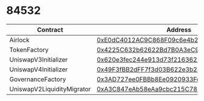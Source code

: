 #  84532
| Contract | Address |
|---|---|
| Airlock | [0xE0dC4012AC9C868F09c6e4b20d66ED46D6F258d0](https://base-sepolia.blockscout.com/address/0xE0dC4012AC9C868F09c6e4b20d66ED46D6F258d0) |
| TokenFactory | [0x4225C632b62622Bd7B0A3eC9745C0a866Ff94F6F](https://base-sepolia.blockscout.com/address/0x4225C632b62622Bd7B0A3eC9745C0a866Ff94F6F) |
| UniswapV3Initializer | [0x620e3fec244e913d73f2163623b62d02DB69638B](https://base-sepolia.blockscout.com/address/0x620e3fec244e913d73f2163623b62d02DB69638B) |
| UniswapV4Initializer | [0x49F3fBB2dFF7f3d03B622e3b2a6d3F2E6fdB2a5A](https://base-sepolia.blockscout.com/address/0x49F3fBB2dFF7f3d03B622e3b2a6d3F2E6fdB2a5A) |
| GovernanceFactory | [0x3AD727ee0FBBb8Ee0920933FdB96F23fD56f1299](https://base-sepolia.blockscout.com/address/0x3AD727ee0FBBb8Ee0920933FdB96F23fD56f1299) |
| UniswapV2LiquidityMigrator | [0xA3C847eAb58eAa9cbc215C785c9cfBc19CDABD5f](https://base-sepolia.blockscout.com/address/0xA3C847eAb58eAa9cbc215C785c9cfBc19CDABD5f) |

